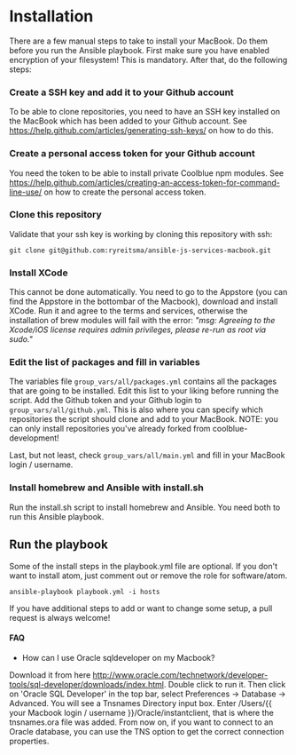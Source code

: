 # Installation
There are a few manual steps to take to install your MacBook. Do them before you run the Ansible playbook. First make sure you have enabled encryption of your filesystem! This is mandatory. After that, do the following steps:

### Create a SSH key and add it to your Github account
To be able to clone repositories, you need to have an SSH key installed on the MacBook which has been added to your Github account. See https://help.github.com/articles/generating-ssh-keys/ on how to do this.

### Create a personal access token for your Github account
You need the token to be able to install private Coolblue npm modules. See https://help.github.com/articles/creating-an-access-token-for-command-line-use/ on how to create the personal access token.

### Clone this repository
Validate that your ssh key is working by cloning this repository with ssh:

```git clone git@github.com:ryreitsma/ansible-js-services-macbook.git```

### Install XCode
This cannot be done automatically. You need to go to the Appstore (you can find the Appstore in the bottombar of the Macbook), download and install XCode.
Run it and agree to the terms and services, otherwise the installation of brew modules will fail with the error:
*"msg: Agreeing to the Xcode/iOS license requires admin privileges, please re-run as root via sudo."*

### Edit the list of packages and fill in variables
The variables file ```group_vars/all/packages.yml``` contains all the packages that are going to be installed. Edit this list to your liking before running the script. Add the Github token and your Github login to ```group_vars/all/github.yml```. This is also where you can specify which repositories the script should clone and add to your MacBook. NOTE: you can only install repositories you've already forked from coolblue-development!

Last, but not least, check ```group_vars/all/main.yml``` and fill in your MacBook login / username.

### Install homebrew and Ansible with install.sh
Run the install.sh script to install homebrew and Ansible. You need both to run this Ansible playbook.

## Run the playbook
Some of the install steps in the playbook.yml file are optional. If you don't want to install atom, just comment out or  remove the role for software/atom.
```
ansible-playbook playbook.yml -i hosts
```
If you have additional steps to add or want to change some setup, a pull request is always welcome!

#### FAQ

* How can I use Oracle sqldeveloper on my Macbook?

Download it from here http://www.oracle.com/technetwork/developer-tools/sql-developer/downloads/index.html. Double click to run it. Then click on 'Oracle SQL Developer' in the top bar, select Preferences -> Database -> Advanced. You will see a Tnsnames Directory input box. Enter /Users/{{ your Macbook login / username }}/Oracle/instantclient, that is where the tnsnames.ora file was added. From now on, if you want to connect to an Oracle database, you can use the TNS option to get the correct connection properties. 
